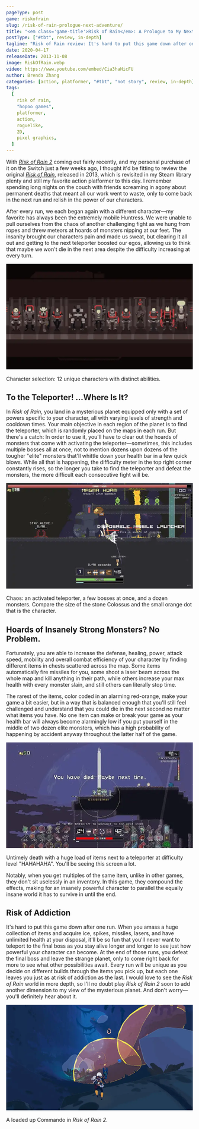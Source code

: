 ```yaml
---
pageType: post
game: riskofrain
slug: /risk-of-rain-prologue-next-adventure/
title: "<em class='game-title'>Risk of Rain</em>: A Prologue to My Next Adventure"
postType: ["#tbt", review, in-depth]
tagline: "Risk of Rain review: It's hard to put this game down after one run. When you amass a huge collection of items and acquire ice, spikes, missiles, lasers, and have unlimited health at your disposal, it'll be so fun that you'll never want to teleport to the final boss as you stay alive longer and longer to see just how powerful your character can become."
date: 2020-04-17
releaseDate: 2013-11-08
image: RiskOfRain.webp
video: https://www.youtube.com/embed/Cia3haHicFU
author: Brenda Zhang
categories: [action, platformer, "#tbt", "not story", review, in-depth]
tags:
  [
    risk of rain,
    "hopoo games",
    platformer,
    action,
    roguelike,
    2D,
    pixel graphics,
  ]
---
```


With [_Risk of Rain 2_](http://hopoogames.com/) coming out fairly recently, and my personal purchase of it on the Switch just a few weeks ago, I thought it'd be fitting to review the original [_Risk of Rain_](https://store.steampowered.com/app/248820/Risk_of_Rain/), released in 2013, which is revisited in my Steam library plenty and still my favorite action platformer to this day. I remember spending long nights on the couch with friends screaming in agony about permanent deaths that meant all our work went to waste, only to come back in the next run and relish in the power of our characters.

After every run, we each began again with a different character—my favorite has always been the extremely mobile Huntress. We were unable to pull ourselves from the chaos of another challenging fight as we hung from ropes and threw meteors at hoards of monsters nipping at our feet. The insanity brought our characters pain and made us sweat, but clearing it all out and getting to the next teleporter boosted our egos, allowing us to think that maybe we won't die in the next area despite the difficulty increasing at every turn.

![Risk of Rain characters][image0]

<figcaption>Character selection: 12 unique characters with distinct abilities.</figcaption>

## To the Teleporter! ...Where Is It?

In _Risk of Rain_, you land in a mysterious planet equipped only with a set of powers specific to your character, all with varying levels of strength and cooldown times. Your main objective in each region of the planet is to find the teleporter, which is randomly placed on the maps in each run. But there's a catch: In order to use it, you'll have to clear out the hoards of monsters that come with activating the teleporter—sometimes, this includes multiple bosses all at once, not to mention dozens upon dozens of the tougher "elite" monsters that'll whittle down your health bar in a few quick blows. While all that is happening, the difficulty meter in the top right corner constantly rises, so the longer you take to find the teleporter and defeat the monsters, the more difficult each consecutive fight will be.

![Risk of Rain teleport and monsters][image1]

<figcaption>Chaos: an activated teleporter, a few bosses at once, and a dozen monsters. Compare the size of the stone Colossus and the small orange dot that is the character.</figcaption>

## Hoards of Insanely Strong Monsters? No Problem.

Fortunately, you are able to increase the defense, healing, power, attack speed, mobility and overall combat efficiency of your character by finding different items in chests scattered across the map. Some items automatically fire missiles for you, some shoot a laser beam across the whole map and kill anything in their path, while others increase your max health with every monster slain, and still others can literally stop time.

The rarest of the items, color coded in an alarming red-orange, make your game a bit easier, but in a way that is balanced enough that you'll still feel challenged and understand that you could die in the next second no matter what items you have. No one item can make or break your game as your health bar will always become alarmingly low if you put yourself in the middle of two dozen elite monsters, which has a high probability of happening by accident anyway throughout the latter half of the game.

![Risk of Rain death][image2]

<figcaption>Untimely death with a huge load of items next to a teleporter at difficulty level "HAHAHAHA". You'll be seeing this screen a lot.</figcaption>

Notably, when you get multiples of the same item, unlike in other games, they don't sit uselessly in an inventory. In this game, they compound the effects, making for an insanely powerful character to parallel the equally insane world it has to survive in until the end.

## Risk of Addiction

It's hard to put this game down after one run. When you amass a huge collection of items and acquire ice, spikes, missiles, lasers, and have unlimited health at your disposal, it'll be so fun that you'll never want to teleport to the final boss as you stay alive longer and longer to see just how powerful your character can become. At the end of those runs, you defeat the final boss and leave the strange planet, only to come right back for more to see what other possibilities await. Every run will be unique as you decide on different builds through the items you pick up, but each one leaves you just as at risk of addiction as the last. I would love to see the _Risk of Rain_ world in more depth, so I'll no doubt play _Risk of Rain 2_ soon to add another dimension to my view of the mysterious planet. And don't worry—you'll definitely hear about it.

![Risk of Rain 2][image3]

<figcaption>A loaded up Commando in <em class='game-title'>Risk of Rain 2</em>.</figcaption>

[image0]: ../../../images/post/riskofrain/RiskOfRain0.webp
[image1]: ../../../images/post/riskofrain/RiskOfRain1.webp
[image2]: ../../../images/post/riskofrain/RiskOfRain2.webp
[image3]: ../../../images/post/riskofrain/RiskOfRain3.webp
